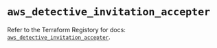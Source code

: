 # `aws_detective_invitation_accepter`

Refer to the Terraform Registory for docs: [`aws_detective_invitation_accepter`](https://registry.terraform.io/providers/hashicorp/aws/4.67.0/docs/resources/detective_invitation_accepter).
